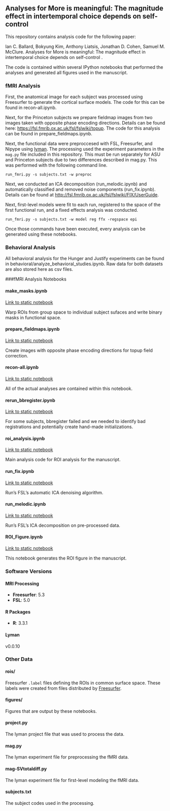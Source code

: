 Analyses for More is meaningful: The magnitude effect in intertemporal choice depends on self-control
--------------------------------------------

This repository contains analysis code for the following paper:

Ian C. Ballard, Bokyung Kim, Anthony Liatsis, Jonathan D. Cohen, Samuel M. McClure. Analyses for More is meaningful: The magnitude effect in intertemporal choice depends on self-control
. 

The code is contained within several IPython notebooks that performed the analyses and generated all figures used in the manuscript.


### fMRI Analysis

First, the anatomical image for each subject was processed using Freesurfer to
generate the cortical surface models. The code for this can be found in recon-all.ipynb. 

Next, for the Princeton subjects we prepare fieldmap images from two images taken with opposite phase encoding directions. Details can be found here: https://fsl.fmrib.ox.ac.uk/fsl/fslwiki/topup. The code for this analysis can be found in prepare_fieldmaps.ipynb.


Next, the functional data were preproccesed with FSL, Freesurfer, and
Nipype using [lyman](http://stanford.edu/~mwaskom/software/lyman). The
processing used the experiment parameters in the `mag.py` file included in
this repository. This must be run separately for ASU and Princeton subjects due to two differences described in mag.py. This was performed with the following command line.

    run_fmri.py -s subjects.txt -w preproc

Next, we conducted an ICA decomposition (run_melodic.ipynb) and automatically classified and removed noise components (run_fix.ipynb). Details can be found at http://fsl.fmrib.ox.ac.uk/fsl/fslwiki/FIX/UserGuide.

Next, first-level models were fit to each run, registered to the space of the first functional run, and a fixed effects analysis was conducted.

    run_fmri.py -s subjects.txt -w model reg ffx -regspace epi


Once those commands have been executed, every analysis can be generated using
these notebooks.

### Behavioral Analysis

All behavioral analysis for the Hunger and Justify experiments can be found in behavioral/analyze_behavioral_studies.ipynb.
Raw data for both datasets are also stored here as csv files.


###fMRI Analysis Notebooks


#### make_masks.ipynb

[Link to static notebook](https://github.com/iancballard/magnitude/blob/master/ROI_Figure.ipynb)

Warp ROIs from group space to individual subject sufaces and write binary masks in functional space.

#### prepare_fieldmaps.ipynb

[Link to static notebook](https://github.com/iancballard/magnitude/blob/master/prepare_fieldmaps.ipynb)

Create images with opposite phase encoding directions for topup field correction.

#### recon-all.ipynb

[Link to static notebook](https://github.com/iancballard/magnitude/blob/master/)

All of the actual analyses are contained within this notebook.

#### rerun_bbregister.ipynb

[Link to static notebook](https://github.com/iancballard/magnitude/blob/master/rerun_bbregister.ipynb)

For some subjects, bbregister failed and we needed to identify bad registrations and potentially create hand-made initializations.

#### roi_analysis.ipynb

[Link to static notebook](https://github.com/iancballard/magnitude/blob/master/roi_analysis.ipynb)

Main analysis code for ROI analysis for the manuscript.

#### run_fix.ipynb

[Link to static notebook](https://github.com/iancballard/magnitude/blob/master/run_fix.ipynb)

Run’s FSL’s automatic ICA denoising algorithm.

#### run_melodic.ipynb

[Link to static notebook](https://github.com/iancballard/magnitude/blob/master/run_melodic.ipynb)

Run’s FSL’s ICA decomposition on pre-processed data.

#### ROI_Figure.ipynb

[Link to static notebook](https://github.com/iancballard/magnitude/blob/master/ROI_Figure.ipynb)

This notebook generates the ROI figure in the manuscript. 

### Software Versions

#### MRI Processing

- **Freesurfer**: 5.3
- **FSL**: 5.0

#### R Packages

- **R**: 3.3.1

#### Lyman

v0.0.10

### Other Data

#### rois/

Freesurfer `.label` files defining the ROIs in common surface space. These
labels were created from files distributed by
[Freesurfer](http://ftp.nmr.mgh.harvard.edu/fswiki/CorticalParcellation_Yeo2011).

#### figures/

Figures that are output by these notebooks.

#### project.py

The lyman project file that was used to process the data.

#### mag.py

The lyman experiment file for preprocessing the fMRI data. 

#### mag-SVtotaldiff.py

The lyman experiment file for first-level modeling the fMRI data. 

#### subjects.txt

The subject codes used in the processing.
